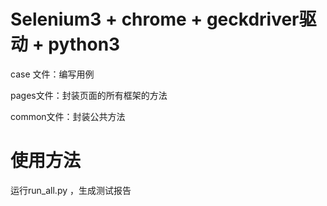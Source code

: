 # Selenium3 + chrome + geckdriver驱动 + python3

case 文件：编写用例

pages文件：封装页面的所有框架的方法

common文件：封装公共方法



# 使用方法

运行run_all.py ，生成测试报告